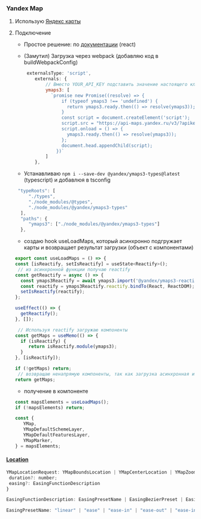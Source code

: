 ### Yandex Map

1. Использую [Яндекс карты](https://yandex.ru/dev/jsapi30/doc/ru/quickstart)
2. Подключение

   -  Простое решение: по [документации](https://yandex.ru/dev/jsapi30/doc/ru/dg/concepts/integrations/reactify) (react)

   -  (Замутил) Загрузка через webpack (добавляю код в buildWebpackConfig)

      ```javascript
       externalsType: 'script',
          externals: {
              // Вместо YOUR_API_KEY подставить значение настоящего ключа
              ymaps3: [
                `promise new Promise((resolve) => {
                    if (typeof ymaps3 !== 'undefined') {
                      return ymaps3.ready.then(() => resolve(ymaps3));
                    }
                    const script = document.createElement('script');
                    script.src = "https://api-maps.yandex.ru/v3/?apikey=${process.env.REACT_APP_YA_MAP_KEY}&lang=ru_RU";
                    script.onload = () => {
                      ymaps3.ready.then(() => resolve(ymaps3));
                    };
                    document.head.appendChild(script);
                  })`
              ]
          },
      ```

   -  Устанавливаю `npm i --save-dev @yandex/ymaps3-types@latest` (typescript) и добавлюя в tsconfig

   ```javascript
    "typeRoots": [
        "./types",
        "./node_modules/@types",
        "./node_modules/@yandex/ymaps3-types"
     ],
     "paths": {
        "ymaps3": ["./node_modules/@yandex/ymaps3-types"]
     },
   ```

   -  создаю hook useLoadMaps, который асинхронно подгружает карты и возвращает результат загрузки (объект с компонентами)

   ```javascript
   export const useLoadMaps = () => {
   const [isReactify, setIsReactify] = useState<Reactify>();
    // из асинхронной функции получаю reactify
   const getReactify = async () => {
     const ymaps3Reactify = await ymaps3.import('@yandex/ymaps3-reactify');
     const reactify = ymaps3Reactify.reactify.bindTo(React, ReactDOM);
     setIsReactify(reactify);
   };

   useEffect(() => {
     getReactify();
   }, []);

    // Используя reactify загружаю компоненты
   const getMaps = useMemo(() => {
     if (isReactify) {
        return isReactify.module(ymaps3);
     }
   }, [isReactify]);

   if (!getMaps) return;
    // возвращаю ненапрямую компоненты, так как загрузка асинхронная и в компонентах требуется проверка
   return getMaps;
   ```

   -  получение в компоненте

   ```javascript
   const mapsElements = useLoadMaps();
   if (!mapsElements) return;

   const {
      YMap,
      YMapDefaultSchemeLayer,
      YMapDefaultFeaturesLayer,
      YMapMarker,
   } = mapsElements;
   ```

#### [Location](https://yandex.ru/dev/jsapi30/doc/ru/ref/#YMapLocationRequest)

```javascript
YMapLocationRequest: YMapBoundsLocation | YMapCenterLocation | YMapZoomLocation | YMapCenterZoomLocation & {
 duration?: number;
 easing?: EasingFunctionDescription
}

EasingFunctionDescription: EasingPresetName | EasingBezierPreset | EasingFunction

EasingPresetName: "linear" | "ease" | "ease-in" | "ease-out" | "ease-in-out"
```
